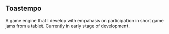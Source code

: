 ## Toastempo
A game engine that I develop with empahasis on participation in short game jams from a tablet.
Currently in early stage of development.